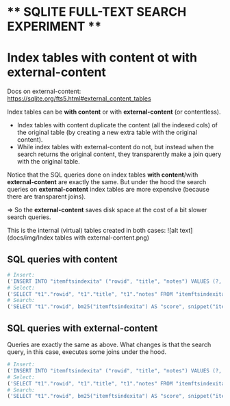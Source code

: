 
# ** SQLITE FULL-TEXT SEARCH EXPERIMENT **



Index tables **with content** ot with **external-content**
==========================================================

Docs on external-content: https://sqlite.org/fts5.html#external_content_tables

Index tables can be **with content** or with **external-content** (or contentless).
 - Index tables with content duplicate the content (all the indexed cols) of the
    original table (by creating a new extra table with the original content).
 - While index tables with external-content do not, but instead when the search returns
    the original content, they transparently make a join query with the original table.

Notice that the SQL queries done on index tables **with content**/with **external-content**
 are exactly the same. But under the hood the search queries on **external-content** 
 index tables are more expensive (because there are transparent joins).

=> So the **external-content** saves disk space at the cost of a bit slower search queries.

This is the internal (virtual) tables created in both cases:
![alt text](docs/img/Index tables with external-content.png)

SQL queries **with content**
----------------------------
```py
# Insert:
('INSERT INTO "itemftsindexita" ("rowid", "title", "notes") VALUES (?, ?, ?)', [1, 'My first title', 'My first note'])
# Select:
('SELECT "t1"."rowid", "t1"."title", "t1"."notes" FROM "itemftsindexita" AS "t1"', [])
# Search:
('SELECT "t1"."rowid", bm25("itemftsindexita") AS "score", snippet("itemftsindexita", ?, ?, ?, ?, ?) AS "title_h", snippet("itemftsindexita", ?, ?, ?, ?, ?) AS "notes_h" FROM "itemftsindexita" AS "t1" WHERE ("itemftsindexita" MATCH ?) ORDER BY bm25("itemftsindexita") DESC', [0, '<<', '>>', '...', 64, 1, '<<', '>>', '...', 64, 'dente'])
```

SQL queries with **external-content**
-------------------------------------
Queries are exactly the same as above.
What changes is that the search query, in this case, executes some joins under the hood.
```py
# Insert:
('INSERT INTO "itemftsindexita" ("rowid", "title", "notes") VALUES (?, ?, ?)', [1, 'Il primo titolo ...', 'La prima nota ...'])
# Select:
('SELECT "t1"."rowid", "t1"."title", "t1"."notes" FROM "itemftsindexita" AS "t1"', [])
# Search:
('SELECT "t1"."rowid", bm25("itemftsindexita") AS "score", snippet("itemftsindexita", ?, ?, ?, ?, ?) AS "title_h", snippet("itemftsindexita", ?, ?, ?, ?, ?) AS "notes_h" FROM "itemftsindexita" AS "t1" WHERE ("itemftsindexita" MATCH ?) ORDER BY bm25("itemftsindexita") DESC', [0, '<<', '>>', '...', 64, 1, '<<', '>>', '...', 64, 'dente'])
```



